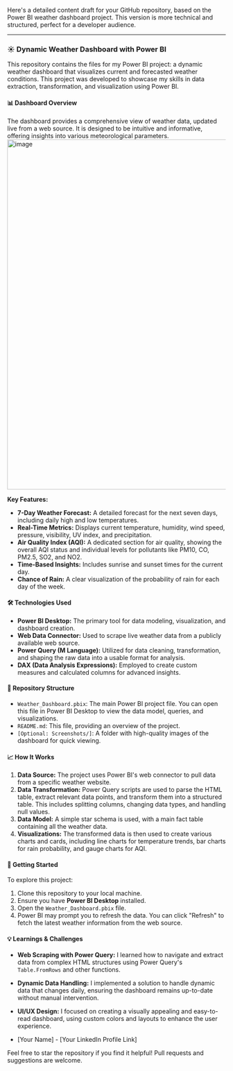 Here's a detailed content draft for your GitHub repository, based on the Power BI weather dashboard project. This version is more technical and structured, perfect for a developer audience.

***

### ☀️ Dynamic Weather Dashboard with Power BI

This repository contains the files for my Power BI project: a dynamic weather dashboard that visualizes current and forecasted weather conditions. This project was developed to showcase my skills in data extraction, transformation, and visualization using Power BI.

#### 📊 Dashboard Overview

The dashboard provides a comprehensive view of weather data, updated live from a web source. It is designed to be intuitive and informative, offering insights into various meteorological parameters.
<img width="1427" height="807" alt="image" src="https://github.com/user-attachments/assets/8c7044c2-6004-4448-82fd-d3eb07334205" />



**Key Features:**

* **7-Day Weather Forecast:** A detailed forecast for the next seven days, including daily high and low temperatures.
* **Real-Time Metrics:** Displays current temperature, humidity, wind speed, pressure, visibility, UV index, and precipitation.
* **Air Quality Index (AQI):** A dedicated section for air quality, showing the overall AQI status and individual levels for pollutants like PM10, CO, PM2.5, SO2, and NO2.
* **Time-Based Insights:** Includes sunrise and sunset times for the current day.
* **Chance of Rain:** A clear visualization of the probability of rain for each day of the week.

#### 🛠️ Technologies Used

* **Power BI Desktop:** The primary tool for data modeling, visualization, and dashboard creation.
* **Web Data Connector:** Used to scrape live weather data from a publicly available web source.
* **Power Query (M Language):** Utilized for data cleaning, transformation, and shaping the raw data into a usable format for analysis.
* **DAX (Data Analysis Expressions):** Employed to create custom measures and calculated columns for advanced insights.

#### 📁 Repository Structure

* `Weather_Dashboard.pbix`: The main Power BI project file. You can open this file in Power BI Desktop to view the data model, queries, and visualizations.
* `README.md`: This file, providing an overview of the project.
* `[Optional: Screenshots/]`: A folder with high-quality images of the dashboard for quick viewing.

#### 📈 How It Works

1.  **Data Source:** The project uses Power BI's web connector to pull data from a specific weather website.
2.  **Data Transformation:** Power Query scripts are used to parse the HTML table, extract relevant data points, and transform them into a structured table. This includes splitting columns, changing data types, and handling null values.
3.  **Data Model:** A simple star schema is used, with a main fact table containing all the weather data.
4.  **Visualizations:** The transformed data is then used to create various charts and cards, including line charts for temperature trends, bar charts for rain probability, and gauge charts for AQI.

#### 🚀 Getting Started

To explore this project:

1.  Clone this repository to your local machine.
2.  Ensure you have **Power BI Desktop** installed.
3.  Open the `Weather_Dashboard.pbix` file.
4.  Power BI may prompt you to refresh the data. You can click "Refresh" to fetch the latest weather information from the web source.

#### 💡 Learnings & Challenges

* **Web Scraping with Power Query:** I learned how to navigate and extract data from complex HTML structures using Power Query's `Table.FromRows` and other functions.
* **Dynamic Data Handling:** I implemented a solution to handle dynamic data that changes daily, ensuring the dashboard remains up-to-date without manual intervention.
* **UI/UX Design:** I focused on creating a visually appealing and easy-to-read dashboard, using custom colors and layouts to enhance the user experience.


* [Your Name] - [Your LinkedIn Profile Link]

Feel free to star the repository if you find it helpful! Pull requests and suggestions are welcome.

